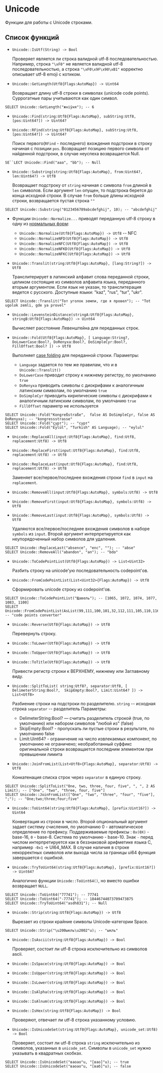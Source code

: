 # Unicode

Функции для работы с Unicode строками.

## Список функций

* `Unicode::IsUtf(String) -> Bool`

  Проверяет является ли строка валидной utf-8 последовательностью. Например, строка `"\xF0"` не является валидной utf-8 последовательностью, а строка `"\xF0\x9F\x90\xB1"` корректно описывает utf-8 emoji с котиком.

* `Unicode::GetLength(Utf8{Flags:AutoMap}) -> Uint64`

  Возвращает длину utf-8 строки в символах (unicode code points). Суррогатные пары учитываются как один символ.

```yql
SELECT Unicode::GetLength("жніўня"); -- 6
```

* `Unicode::Find(string:Utf8{Flags:AutoMap}, subString:Utf8, [pos:Uint64?]) -> Uint64?`
* `Unicode::RFind(string:Utf8{Flags:AutoMap}, subString:Utf8, [pos:Uint64?]) -> Uint64?`

  Поиск первого(`RFind` - последнего) вхождения подстроки в строку начиная с позиции `pos`. Возвращает позицию первого символа от найденной подстроки, в случае неуспеха возвращается Null.

```yql
SE``LECT Unicode::Find("aaa", "bb"); -- Null
```

* `Unicode::Substring(string:Utf8{Flags:AutoMap}, from:Uint64?, len:Uint64?) -> Utf8`

  Возвращает подстроку от `string` начиная с символа `from` длиной в `len` символов. Если аргумент `len` опущен, то подстрока берется до конца исходной строки.
  В случае `from` больше длины исходной строки, возвращается пустая строка `""`

```yql
SELECT Unicode::Substring("0123456789abcdefghij", 10); -- "abcdefghij"
```

* Функции `Unicode::Normalize...` приводят переданную utf-8 строку в одну из [нормальных форм](https://unicode.org/reports/tr15/#Norm_Forms):

  * `Unicode::Normalize(Utf8{Flags:AutoMap}) -> Utf8` -- NFC
  * `Unicode::NormalizeNFD(Utf8{Flags:AutoMap}) -> Utf8`
  * `Unicode::NormalizeNFC(Utf8{Flags:AutoMap}) -> Utf8`
  * `Unicode::NormalizeNFKD(Utf8{Flags:AutoMap}) -> Utf8`
  * `Unicode::NormalizeNFKC(Utf8{Flags:AutoMap}) -> Utf8`


* `Unicode::Translit(string:Utf8{Flags:AutoMap}, [lang:String?]) -> Utf8`

  Транслитерирует в латинский алфавит слова переданной строки, целиком состоящие из символов алфавита языка, переданного вторым аргументом. Если язык не указан, то транслитерация ведется с русского. Доступные языки: "kaz", "rus", "tur", "ukr".

```yql
SELECT Unicode::Translit("Тот уголок земли, где я провел"); -- "Tot ugolok zemli, gde ya provel"
```

* `Unicode::LevensteinDistance(stringA:Utf8{Flags:AutoMap}, stringB:Utf8{Flags:AutoMap}) -> Uint64`

  Вычисляет расстояние Левенштейна для переданных строк.

* `Unicode::Fold(Utf8{Flags:AutoMap}, [ Language:String?, DoLowerCase:Bool?, DoRenyxa:Bool?, DoSimpleCyr:Bool?, FillOffset:Bool? ]) -> Utf8`

  Выполняет [case folding](https://www.w3.org/TR/charmod-norm/#definitionCaseFolding) для переданной строки.
  Параметры:

  - `Language` задается по тем же правилам, что и в `Unicode::Translit()`
  - `DoLowerCase` приводит строку к нижнему регистру, по умолчанию `true`
  - `DoRenyxa` приводить символы с диокрифами к аналогичным латинским символам, по умолчанию `true`
  - `DoSimpleCyr` приводить кирилические символы с диокрифами к аналогичным латинским символам, по умолчанию `true`
  - `FillOffset` параметр не используется

```yql
SELECT Unicode::Fold("Kongreßstraße",  false AS DoSimpleCyr, false AS DoRenyxa); -- "kongressstrasse"
SELECT Unicode::Fold("ҫурт"); -- "сурт"
SELECT Unicode::Fold("Eylül", "Turkish" AS Language); -- "eylul"
```

* `Unicode::ReplaceAll(input:Utf8{Flags:AutoMap}, find:Utf8, replacement:Utf8) -> Utf8`
* `Unicode::ReplaceFirst(input:Utf8{Flags:AutoMap}, find:Utf8, replacement:Utf8) -> Utf8`
* `Unicode::ReplaceLast(input:Utf8{Flags:AutoMap}, find:Utf8, replacement:Utf8) -> Utf8`

  Заменяет все/первое/последнее вхождения строки `find` в `input` на `replacement`.

* `Unicode::RemoveAll(input:Utf8{Flags:AutoMap}, symbols:Utf8) -> Utf8`
* `Unicode::RemoveFirst(input:Utf8{Flags:AutoMap}, symbols:Utf8) -> Utf8`
* `Unicode::RemoveLast(input:Utf8{Flags:AutoMap}, symbols:Utf8) -> Utf8`

  Удаляются все/первое/последнее вхождения символов в наборе `symbols` из `input`. Второй аргумент интерпретируется как неупорядоченный набор символов для удаления.

```yql
SELECT Unicode::ReplaceLast("absence", "enc", ""); -- "abse"
SELECT Unicode::RemoveAll("abandon", "an"); -- "bdo"
```

* `Unicode::ToCodePointList(Utf8{Flags:AutoMap}) -> List<Uint32>`

  Разбить строку на unicode'ую последовательность codepoint'ов.
* `Unicode::FromCodePointList(List<Uint32>{Flags:AutoMap}) -> Utf8`

  Сформировать unicode строку из codepoint'ов.

```yql
SELECT Unicode::ToCodePointList("Щавель"); -- [1065, 1072, 1074, 1077, 1083, 1100]
SELECT Unicode::FromCodePointList(AsList(99,111,100,101,32,112,111,105,110,116,115,32,99,111,110,118,101,114,116,101,114)); -- "code points converter"
```

* `Unicode::Reverse(Utf8{Flags:AutoMap}) -> Utf8`

  Перевернуть строку.

* `Unicode::ToLower(Utf8{Flags:AutoMap}) -> Utf8`
* `Unicode::ToUpper(Utf8{Flags:AutoMap}) -> Utf8`
* `Unicode::ToTitle(Utf8{Flags:AutoMap}) -> Utf8`

  Привести регистр строки к ВЕРХНЕМУ, нижнему или Заглавному виду.

* `Unicode::SplitToList( string:Utf8?, separator:Utf8, [ DelimeterString:Bool?,  SkipEmpty:Bool?, Limit:Uint64? ]) -> List<Utf8>`

  Разбиение строки на подстроки по разделителю.
  `string` -- исходная строка
  `separator` -- разделитель
  Параметры:

  - DelimeterString:Bool? — считать разделитель строкой (true, по умолчанию) или набором символов "любой из" (false)
  - SkipEmpty:Bool? - пропускать ли пустые строки в результате, по умолчанию false
  - Limit:Uint64? - ограничение на число извлекаемых компонент, по умолчанию не ограничено; необработанный суффикс оригинальной строки возвращается последним элементом при превышении лимита

* `Unicode::JoinFromList(List<Utf8>{Flags:AutoMap}, separator:Utf8) -> Utf8`

  Конкатенация списка строк через `separator` в единую строку.

```yql
SELECT Unicode::SplitToList("One, two, three, four, five", ", ", 2 AS Limit); -- ["One", "two", "three, four, five"]
SELECT Unicode::JoinFromList(["One", "two", "three", "four", "five"], ";"); -- "One;two;three;four;five"
```

* `Unicode::ToUint64(string:Utf8{Flags:AutoMap}, [prefix:Uint16?]) -> Uint64`

  Конвертация из строки в число.
  Второй опциональный аргумент задает систему счисления, по умолчанию 0 - автоматическое определение по префиксу.
  Поддерживаемые префиксы : `0x(0X)` - base-16, `0` - base-8. Система по умолчанию - base-10.
  Знак `-` перед числом интерпретируется как в беззнаковой арифметике языка C, например `-0x1` -> UI64_MAX.
  В случае наличия в строке некорректных символов или выхода числа за границы ui64 функция завершается с ошибкой.

* `Unicode::TryToUint64(string:Utf8{Flags:AutoMap}, [prefix:Uint16?]) -> Uint64?`

  Аналогично функции `Unicode::ToUint64()`, но вместо ошибки возвращает `NULL`.

```yql
SELECT Unicode::ToUint64("77741"); -- 77741
SELECT Unicode::ToUint64("-77741"); -- 18446744073709473875
SELECT Unicode::TryToUint64("asdh831"); -- Null
```

* `Unicode::Strip(string:Utf8{Flags:AutoMap}) -> Utf8`

  Вырезает из строки крайние символы Unicode-категории Space.

```yql
SELECT Unicode::Strip("\u200ыкль\u2002"u); -- "ыкль"
```

* `Unicode::IsAscii(string:Utf8{Flags:AutoMap}) -> Bool`

  Проверяет, состоит ли utf-8 строка исключительно из символов ascii.

* `Unicode::IsSpace(string:Utf8{Flags:AutoMap}) -> Bool`
* `Unicode::IsUpper(string:Utf8{Flags:AutoMap}) -> Bool`
* `Unicode::IsLower(string:Utf8{Flags:AutoMap}) -> Bool`
* `Unicode::IsAlpha(string:Utf8{Flags:AutoMap}) -> Bool`
* `Unicode::IsAlnum(string:Utf8{Flags:AutoMap}) -> Bool`
* `Unicode::IsHex(string:Utf8{Flags:AutoMap}) -> Bool`

  Проверяют, отвечает ли utf-8 строка указанному условию.

* `Unicode::IsUnicodeSet(string:Utf8{Flags:AutoMap}, unicode_set:Utf8) -> Bool`

  Проверяет, состоит ли utf-8 строка `string` исключительно из символов, указанных в `unicode_set`. Символы в `unicode_set` нужно указывать в квадратных скобках.

```yql
SELECT Unicode::IsUnicodeSet("ваоао"u, "[вао]"u); -- true
SELECT Unicode::IsUnicodeSet("ваоао"u, "[ваб]"u); -- false
```
